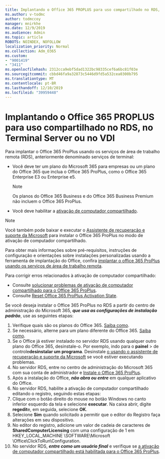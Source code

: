```yaml
---
title: Implantando o Office 365 PROPLUS para uso compartilhado no RDS, no Terminal Server ou no VDI
ms.author: v-todmc
author: todmccoy
manager: mnirkhe
ms.date: 12/9/2019
ms.audience: Admin
ms.topic: article
ROBOTS: NOINDEX, NOFOLLOW
localization_priority: Normal
ms.collection: Adm_O365
ms.custom:
- "9001419"
- "3411"
ms.openlocfilehash: 2312cca9ebf5dad1322bc98335cef6a6bc81f03e
ms.sourcegitcommit: cbbd46fa9a32873c5446d9fd5a532cea0300b795
ms.translationtype: MT
ms.contentlocale: pt-BR
ms.lasthandoff: 12/10/2019
ms.locfileid: "39959448"
---
```

# <a name="deploying-office-365-proplus-for-shared-use-on-rds-terminal-server-or-vdi"></a>Implantando o Office 365 PROPLUS para uso compartilhado no RDS, no Terminal Server ou no VDI

Para implantar o Office 365 ProPlus usando os serviços de área de trabalho remota (RDS), anteriormente denominado serviços de terminal:
- Você deve ter um plano do Microsoft 365 para empresas ou um plano do Office 365 que inclua o Office 365 ProPlus, como o Office 365 Enterprise E3 ou Enterprise e5.
   > [!NOTE] 
   > Os planos do Office 365 Business e do Office 365 Business Premium não incluem o Office 365 ProPlus.
- Você deve habilitar a [ativação de computador compartilhado](https://docs.microsoft.com/DeployOffice/overview-of-shared-computer-activation-for-office-365-proplus).

> [!NOTE]
> Você também pode baixar e executar o [Assistente de recuperação e suporte da Microsoft](https://aka.ms/SaRA_OfficeSCA_M365Portal) para instalar o Office 365 ProPlus no modo de ativação de computador compartilhado.

Para obter mais informações sobre pré-requisitos, instruções de configuração e orientações sobre instalações personalizadas usando a ferramenta de implantação do Office, confira [implantar o office 365 ProPlus usando os serviços de área de trabalho remota](https://docs.microsoft.com/DeployOffice/deploy-office-365-proplus-by-using-remote-desktop-services).

Para corrigir erros relacionados à ativação de computador compartilhado:
- Consulte [solucionar problemas de ativação de computador compartilhado para o Office 365 ProPlus](https://docs.microsoft.com/DeployOffice/troubleshoot-issues-with-shared-computer-activation-for-office-365-proplus).
- Consulte [Reset Office 365 ProPlus Activation State](https://go.microsoft.com/fwlink/?linkid=2109218).

Se você deseja instalar o Office 365 ProPlus no RDS a partir do centro de administração do Microsoft 365, ***que usa as configurações de instalação padrão***, use as seguintes etapas:

1.  Verifique quais são os planos do Office 365. [Saiba como](https://docs.microsoft.com/office365/admin/admin-overview/what-subscription-do-i-have).
2.  Se necessário, alterne para um plano diferente do Office 365. [Saiba como](https://docs.microsoft.com/office365/admin/subscriptions-and-billing/switch-to-a-different-plan).
3.  Se o Office já estiver instalado no servidor RDS usando qualquer outro plano do Office 365, desinstale-o. Por exemplo, indo para o **painel** > de controle**desinstalar um programa**. Desinstale [o usando o assistente de recuperação e suporte da Microsoft](https://aka.ms/SARA-OfficeUninstall-Alchemy) se você estiver executando problemas.
4.  No servidor RDS, entre no centro de administração do Microsoft 365 com sua conta de administrador e [Instale o Office 365 ProPlus](https://portal.office.com/OLS/MySoftware.aspx).
5.  Após a instalação do Office, ***não abra ou entre*** em qualquer aplicativo do Office.
6.  No servidor RDS, habilite a ativação de computador compartilhado editando o registro, seguindo estas etapas:
   1. Clique com o botão direito do mouse no botão Windows no canto inferior esquerdo da tela e selecione **executar**. Na caixa abrir, digite **regedit**e, em seguida, selecione **OK**.
   2. Selecione **Sim** quando solicitado a permitir que o editor do Registro faça alterações em seu dispositivo.
   3. No editor do registro, adicione um valor de cadeia de caracteres de **SharedComputerLicensing** com uma configuração de 1 em HKEY_LOCAL_MACHINE \SOFTWARE\Microsoft \Office\ClickToRun\Configuration.
   4. No servidor RDS, ***entre como um usuário final*** e verifique se [a ativação de computador compartilhado está habilitada para o Office 365 ProPlus](https://docs.microsoft.com/DeployOffice/troubleshoot-issues-with-shared-computer-activation-for-office-365-proplus#verify-that-activation-for-office-365-proplus-succeeded).

